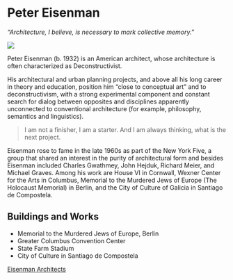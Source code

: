 # Peter Eisenman

*“Architecture, I believe, is necessary to mark collective memory.”*


<img src = "https://afasiaarchzine.com/wp-content/uploads/2020/04/Peter-Eisenman-.-Field-of-Otherness.jpg">


Peter Eisenman (b. 1932) is an American architect, whose architecture is often characterized as Deconstructivist. 

His architectural and urban planning projects, and above all his long career 
in theory and education, position him “close to conceptual art” and to deconstructivism, 
with a strong experimental component and constant search for dialog 
between opposites and disciplines apparently unconnected to conventional 
architecture (for example, philosophy, semantics and linguistics).

> I am not a finisher, I am a starter. 
> And I am always thinking, what is the next project.

Eisenman rose to fame in the late 1960s as part of the New York Five, a group 
that shared an interest in the purity of architectural form and besides Eisenman included Charles Gwathmey, 
John Hejduk, Richard Meier, and Michael Graves. Among his work are House VI in Cornwall, Wexner Center for the Arts 
in Columbus, Memorial to the Murdered Jews of Europe (The Holocaust Memorial) in Berlin, and the City of Culture of Galicia in Santiago de Compostela.

## Buildings and Works

* Memorial to the Murdered Jews of Europe, Berlin
* Greater Columbus Convention Center
* State Farm Stadium
* City of Culture in Santiago de Compostela















[ Eisenman Architects ](https://eisenmanarchitects.com)
